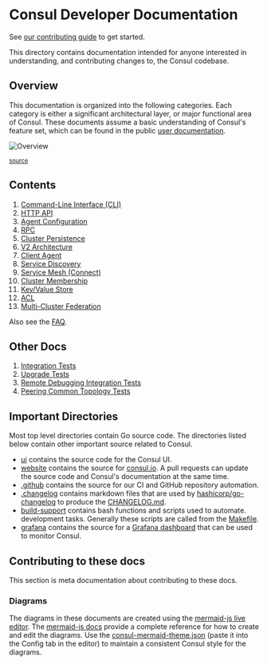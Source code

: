# Consul Developer Documentation

See [our contributing guide](../.github/CONTRIBUTING.md) to get started.

This directory contains documentation intended for anyone interested in
understanding, and contributing changes to, the Consul codebase.

## Overview

This documentation is organized into the following categories. Each category is 
either a significant architectural layer, or major functional area of Consul. 
These documents assume a basic understanding of Consul's feature set, which can
be found in the public [user documentation].

[user documentation]: https://developer.hashicorp.com/consul/docs

![Overview](./overview.svg)

<sup>[source](./overview.mmd)</sup>

## Contents 

1. [Command-Line Interface (CLI)](./cli)
1. [HTTP API](./http-api)
1. [Agent Configuration](./config)
1. [RPC](./rpc)
1. [Cluster Persistence](./persistence)
1. [V2 Architecture](v2-architecture)
1. [Client Agent](./client-agent)
1. [Service Discovery](./service-discovery)
1. [Service Mesh (Connect)](./service-mesh)
1. [Cluster Membership](./cluster-membership)
1. [Key/Value Store](./kv)
1. [ACL](./acl)
1. [Multi-Cluster Federation](./cluster-federation)

Also see the [FAQ](./faq.md).

## Other Docs

1. [Integration Tests](../test/integration/connect/envoy/README.md)
1. [Upgrade Tests](../test/integration/consul-container/test/upgrade/README.md)
1. [Remote Debugging Integration Tests](../test/integration/consul-container/test/debugging.md)
1. [Peering Common Topology Tests](../test-integ/peering_commontopo/README.md)

## Important Directories

Most top level directories contain Go source code. The directories listed below
contain other important source related to Consul.

* [ui] contains the source code for the Consul UI.
* [website] contains the source for [consul.io](https://www.consul.io/). A pull requests
  can update the source code and Consul's documentation at the same time.
* [.github] contains the source for our CI and GitHub repository
  automation.
* [.changelog] contains markdown files that are used by [hashicorp/go-changelog] to produce the
  [CHANGELOG.md].
* [build-support] contains bash functions and scripts used to automate.
  development tasks. Generally these scripts are called from the [Makefile].
* [grafana] contains the source for a [Grafana dashboard] that can be used to
  monitor Consul.

[ui]: https://github.com/hashicorp/consul/tree/main/ui
[website]: https://github.com/hashicorp/consul/tree/main/website
[.github]: https://github.com/hashicorp/consul/tree/main/.github
[.changelog]: https://github.com/hashicorp/consul/tree/main/.changelog
[hashicorp/go-changelog]: https://github.com/hashicorp/go-changelog
[CHANGELOG.md]: https://github.com/hashicorp/consul/blob/main/CHANGELOG.md
[build-support]: https://github.com/hashicorp/consul/tree/main/build-support
[Makefile]: https://github.com/hashicorp/consul/tree/main/Makefile
[Grafana dashboard]: https://grafana.com/grafana/dashboards
[grafana]: https://github.com/hashicorp/consul/tree/main/grafana


## Contributing to these docs

This section is meta documentation about contributing to these docs.

### Diagrams

The diagrams in these documents are created using the [mermaid-js live editor]. 
The [mermaid-js docs] provide a complete reference for how to create and edit 
the diagrams. Use the [consul-mermaid-theme.json] (paste it into the Config tab 
in the editor) to maintain a consistent Consul style for the diagrams.

[mermaid-js live editor]: https://mermaid-js.github.io/mermaid-live-editor/edit/
[mermaid-js docs]: https://mermaid-js.github.io/mermaid/
[consul-mermaid-theme.json]: ./consul-mermaid-theme.json
